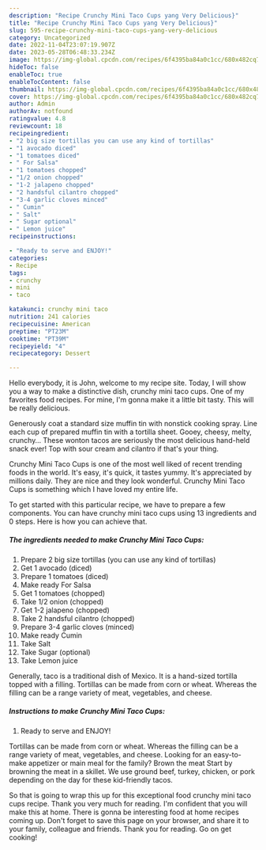 ```yaml
---
description: "Recipe Crunchy Mini Taco Cups yang Very Delicious}"
title: "Recipe Crunchy Mini Taco Cups yang Very Delicious}"
slug: 595-recipe-crunchy-mini-taco-cups-yang-very-delicious
category: Uncategorized
date: 2022-11-04T23:07:19.907Z
date: 2023-05-28T06:48:33.234Z
image: https://img-global.cpcdn.com/recipes/6f4395ba84a0c1cc/680x482cq70/crunchy-mini-taco-cups-recipe-main-photo.jpg
hideToc: false
enableToc: true
enableTocContent: false
thumbnail: https://img-global.cpcdn.com/recipes/6f4395ba84a0c1cc/680x482cq70/crunchy-mini-taco-cups-recipe-main-photo.jpg
cover: https://img-global.cpcdn.com/recipes/6f4395ba84a0c1cc/680x482cq70/crunchy-mini-taco-cups-recipe-main-photo.jpg
author: Admin
authorAv: notfound
ratingvalue: 4.8
reviewcount: 18
recipeingredient:
- "2 big size tortillas you can use any kind of tortillas"
- "1 avocado diced"
- "1 tomatoes diced"
- " For Salsa"
- "1 tomatoes chopped"
- "1/2 onion chopped"
- "1-2 jalapeno chopped"
- "2 handsful cilantro chopped"
- "3-4 garlic cloves minced"
- " Cumin"
- " Salt"
- " Sugar optional"
- " Lemon juice"
recipeinstructions:

- "Ready to serve and ENJOY!"
categories:
- Recipe
tags:
- crunchy
- mini
- taco

katakunci: crunchy mini taco 
nutrition: 241 calories
recipecuisine: American
preptime: "PT23M"
cooktime: "PT39M"
recipeyield: "4"
recipecategory: Dessert

---
```



Hello everybody, it is John, welcome to my recipe site. Today, I will show you a way to make a distinctive dish, crunchy mini taco cups. One of my favorites food recipes. For mine, I'm gonna make it a little bit tasty. This will be really delicious.

Generously coat a standard size muffin tin with nonstick cooking spray. Line each cup of prepared muffin tin with a tortilla sheet. Gooey, cheesy, melty, crunchy… These wonton tacos are seriously the most delicious hand-held snack ever! Top with sour cream and cilantro if that&#39;s your thing.

Crunchy Mini Taco Cups is one of the most well liked of recent trending foods in the world. It's easy, it's quick, it tastes yummy. It's appreciated by millions daily. They are nice and they look wonderful. Crunchy Mini Taco Cups is something which I have loved my entire life.


To get started with this particular recipe, we have to prepare a few components. You can have crunchy mini taco cups using 13 ingredients and 0 steps. Here is how you can achieve that.

<!--inarticleads1-->

##### The ingredients needed to make Crunchy Mini Taco Cups:

1. Prepare 2 big size tortillas (you can use any kind of tortillas)
1. Get 1 avocado (diced)
1. Prepare 1 tomatoes (diced)
1. Make ready  For Salsa
1. Get 1 tomatoes (chopped)
1. Take 1/2 onion (chopped)
1. Get 1-2 jalapeno (chopped)
1. Take 2 handsful cilantro (chopped)
1. Prepare 3-4 garlic cloves (minced)
1. Make ready  Cumin
1. Take  Salt
1. Take  Sugar (optional)
1. Take  Lemon juice


Generally, taco is a traditional dish of Mexico. It is a hand-sized tortilla topped with a filling. Tortillas can be made from corn or wheat. Whereas the filling can be a range variety of meat, vegetables, and cheese. 

<!--inarticleads2-->

##### Instructions to make Crunchy Mini Taco Cups:


1. Ready to serve and ENJOY!

Tortillas can be made from corn or wheat. Whereas the filling can be a range variety of meat, vegetables, and cheese. Looking for an easy-to-make appetizer or main meal for the family? Brown the meat Start by browning the meat in a skillet. We use ground beef, turkey, chicken, or pork depending on the day for these kid-friendly tacos. 

So that is going to wrap this up for this exceptional food crunchy mini taco cups recipe. Thank you very much for reading. I'm confident that you will make this at home. There is gonna be interesting food at home recipes coming up. Don't forget to save this page on your browser, and share it to your family, colleague and friends. Thank you for reading. Go on get cooking!
